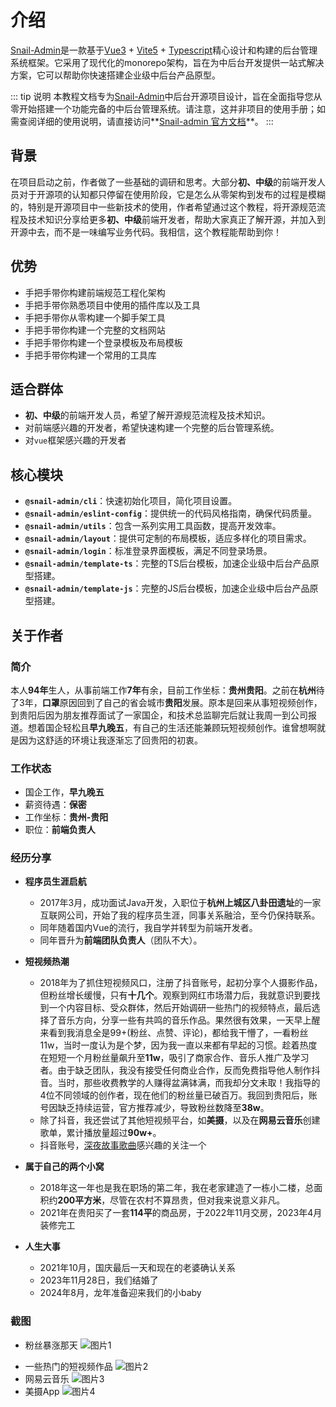 # 介绍
[Snail-Admin](https://github.com/hu-snail/snail-admin)是一款基于[Vue3](https://cn.vuejs.org/) + [Vite5](https://www.vitejs.net/) + [Typescript](https://ts.nodejs.cn/)精心设计和构建的后台管理系统框架。它采用了现代化的monorepo架构，旨在为中后台开发提供一站式解决方案，它可以帮助你快速搭建企业级中后台产品原型。

::: tip 说明
本教程文档专为[Snail-Admin](https://github.com/hu-snail/snail-admin)中后台开源项目设计，旨在全面指导您从零开始搭建一个功能完备的中后台管理系统。请注意，这并非项目的使用手册；如需查阅详细的使用说明，请直接访问**[Snail-admin 官方文档](这里插入官方文档的实际URL)**。
:::

## 背景
在项目启动之前，作者做了一些基础的调研和思考。大部分**初、中级**的前端开发人员对于开源项的认知都只停留在使用阶段，它是怎么从零架构到发布的过程是模糊的，特别是开源项目中一些新技术的使用，作者希望通过这个教程，将开源规范流程及技术知识分享给更多**初、中级**前端开发者，帮助大家真正了解开源，并加入到开源中去，而不是一味编写业务代码。我相信，这个教程能帮助到你！
## 优势
- 手把手带你构建前端规范工程化架构
- 手把手带你熟悉项目中使用的插件库以及工具
- 手把手带你从零构建一个脚手架工具
- 手把手带你构建一个完整的文档网站
- 手把手带你构建一个登录模板及布局模板
- 手把手带你构建一个常用的工具库
## 适合群体
- **初、中级**的前端开发人员，希望了解开源规范流程及技术知识。
- 对前端感兴趣的开发者，希望快速构建一个完整的后台管理系统。
- 对`vue`框架感兴趣的开发者

## 核心模块
- **`@snail-admin/cli`**：快速初始化项目，简化项目设置。
- **`@snail-admin/eslint-config`**：提供统一的代码风格指南，确保代码质量。
- **`@snail-admin/utils`**：包含一系列实用工具函数，提高开发效率。
- **`@snail-admin/layout`**：提供可定制的布局模板，适应多样化的项目需求。
- **`@snail-admin/login`**：标准登录界面模板，满足不同登录场景。
- **`@snail-admin/template-ts`**：完整的TS后台模板，加速企业级中后台产品原型搭建。
- **`@snail-admin/template-js`**：完整的JS后台模板，加速企业级中后台产品原型搭建。

## 关于作者
### 简介
本人**94年**生人，从事前端工作**7年**有余，目前工作坐标：**贵州贵阳**。之前在**杭州**待了3年，**口罩**原因回到了自己的省会城市**贵阳**发展。原本是回来从事短视频创作，到贵阳后因为朋友推荐面试了一家国企，和技术总监聊完后就让我周一到公司报道。想着国企轻松且**早九晚五**，有自己的生活还能兼顾玩短视频创作。谁曾想啊就是因为这舒适的环境让我逐渐忘了回贵阳的初衷。

### 工作状态
- 国企工作，**早九晚五**
- 薪资待遇：**保密**
- 工作坐标：**贵州-贵阳**
- 职位：**前端负责人**
### 经历分享
- **程序员生涯启航**
  - 2017年3月，成功面试Java开发，入职位于**杭州上城区八卦田遗址**的一家互联网公司，开始了我的程序员生涯，同事关系融洽，至今仍保持联系。
  - 同年随着国内Vue的流行，我自学并转型为前端开发者。
  - 同年晋升为**前端团队负责人**（团队不大）。

- **短视频热潮**
  - 2018年为了抓住短视频风口，注册了抖音账号，起初分享个人摄影作品，但粉丝增长缓慢，只有**十几个**。观察到网红市场潜力后，我就意识到要找到一个内容目标、受众群体，然后开始调研一些热门的视频特点，最后选择了音乐方向，分享一些有共鸣的音乐作品。果然很有效果，一天早上醒来看到我消息全是99+(粉丝、点赞、评论)，都给我干懵了，一看粉丝11w，当时一度认为是个梦，因为我一直以来都有早起的习惯。趁着热度在短短一个月粉丝量飙升至**11w**，吸引了商家合作、音乐人推广及学习者。由于缺乏团队，我没有接受任何商业合作，反而免费指导他人制作抖音。当时，那些收费教学的人赚得盆满钵满，而我却分文未取！我指导的4位不同领域的创作者，现在他们的粉丝量已破百万。我回到贵阳后，账号因缺乏持续运营，官方推荐减少，导致粉丝数降至**38w**。
  - 除了抖音，我还尝试了其他短视频平台，如**美摄**，以及在**网易云音乐**创建歌单，累计播放量超过**90w+**。
  - 抖音账号，[深夜故事歌曲](https://www.douyin.com/user/MS4wLjABAAAALeDkKAXYLCJiSGWfd5m2ba_OXNDjtD_xKiC01znK2gU)感兴趣的关注一个
- **属于自己的两个小窝**
  - 2018年这一年也是我在职场的第二年，我在老家建造了一栋小二楼，总面积约**200平方米**，尽管在农村不算昂贵，但对我来说意义非凡。
  - 2021年在贵阳买了一套**114平**的商品房，于2022年11月交房，2023年4月装修完工

- **人生大事**
  - 2021年10月，国庆最后一天和现在的老婆确认关系
  - 2023年11月28日，我们结婚了
  - 2024年8月，龙年准备迎来我们的小baby
### 截图
- 粉丝暴涨那天
  ![图片1](/img1.jpg)
<!-- <img src=""/> -->
- 一些热门的短视频作品
  ![图片2](/img2.jpg)
- 网易云音乐
  ![图片3](/img3.jpg)
- 美摄App
  ![图片4](/img4.jpg)
